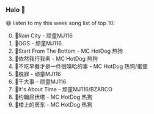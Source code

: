 

### Halo 👋

😄 listen to my this week song list of top 10:

0. 🌈Rain City - 顽童MJ116
1. 🌈OGS - 顽童MJ116
2. 🌈Start From The Bottom - MC HotDog 热狗
3. 🌈依然我行我素 - MC HotDog 热狗
4. 🌈不吃早餐才是一件很嘻哈的事 - MC HotDog 热狗/蛋堡
5. 🌈脱罪 - 顽童MJ116
6. 🌈干大事 - 顽童MJ116
7. 🌈It's About Time - 顽童MJ116/BZARCO
8. 🌈约翰屈伏塔 - MC HotDog 热狗
9. 🌈楼上的房东 - MC HotDog 热狗

